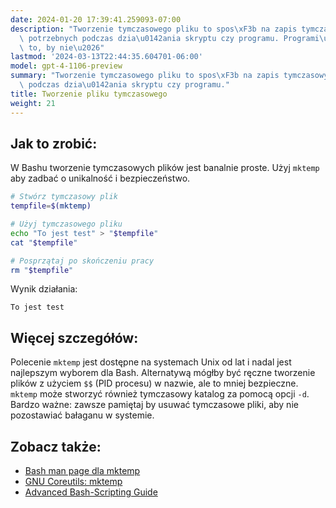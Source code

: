 ```yaml
---
date: 2024-01-20 17:39:41.259093-07:00
description: "Tworzenie tymczasowego pliku to spos\xF3b na zapis tymczasowych danych\
  \ potrzebnych podczas dzia\u0142ania skryptu czy programu. Programi\u015Bci robi\u0105\
  \ to, by nie\u2026"
lastmod: '2024-03-13T22:44:35.604701-06:00'
model: gpt-4-1106-preview
summary: "Tworzenie tymczasowego pliku to spos\xF3b na zapis tymczasowych danych potrzebnych\
  \ podczas dzia\u0142ania skryptu czy programu."
title: Tworzenie pliku tymczasowego
weight: 21
---
```


## Jak to zrobić:
W Bashu tworzenie tymczasowych plików jest banalnie proste. Użyj `mktemp` aby zadbać o unikalność i bezpieczeństwo.

```Bash
# Stwórz tymczasowy plik
tempfile=$(mktemp)

# Użyj tymczasowego pliku
echo "To jest test" > "$tempfile"
cat "$tempfile"

# Posprzątaj po skończeniu pracy
rm "$tempfile"
```

Wynik działania:
```
To jest test
```

## Więcej szczegółów:
Polecenie `mktemp` jest dostępne na systemach Unix od lat i nadal jest najlepszym wyborem dla Bash. Alternatywą mógłby być ręczne tworzenie plików z użyciem `$$` (PID procesu) w nazwie, ale to mniej bezpieczne. `mktemp` może stworzyć również tymczasowy katalog za pomocą opcji `-d`. Bardzo ważne: zawsze pamiętaj by usuwać tymczasowe pliki, aby nie pozostawiać bałaganu w systemie.

## Zobacz także:
- [Bash man page dla mktemp](https://man7.org/linux/man-pages/man1/mktemp.1.html)
- [GNU Coreutils: mktemp](https://www.gnu.org/software/coreutils/manual/html_node/mktemp-invocation.html)
- [Advanced Bash-Scripting Guide](https://tldp.org/LDP/abs/html/)
